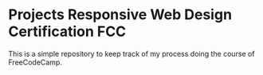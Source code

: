 # Projects Responsive Web Design Certification FCC
This is a simple repository to keep track of my process doing the course of FreeCodeCamp.
